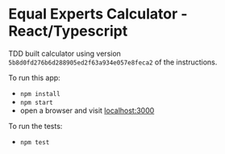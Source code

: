 # Equal Experts Calculator - React/Typescript
TDD built calculator using version `5b8d0fd276b6d288905ed2f63a934e057e8feca2` of the instructions.

To run this app:

- `npm install`
- `npm start`
- open a browser and visit [localhost:3000](http://localhost:3000)


To run the tests:
- `npm test`



